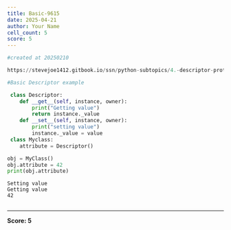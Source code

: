 ```yaml
---
title: Basic-9615
date: 2025-04-21
author: Your Name
cell_count: 5
score: 5
---
```


```python
#created at 20250210
```


```python
https://stevejoe1412.gitbook.io/ssn/python-subtopics/4.-descriptor-protocols
```


```python
#Basic Descriptor example
```


```python
 class Descriptor:
    def __get__(self, instance, owner):
        print("Getting value")
        return instance._value
    def __set__(self, instance, owner):
        print("setting value")
        instance._value = value 
 class Myclass:
    attribute = Descriptor()

obj = MyClass()
obj.attribute = 42
print(obj.attribute)
```

    Setting value
    Getting value
    42



```python

```


---
**Score: 5**
